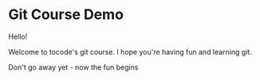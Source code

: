 # Git Course Demo

Hello!

Welcome to tocode's git course. I hope you're having fun and learning git.

Don't go away yet - now the fun begins
